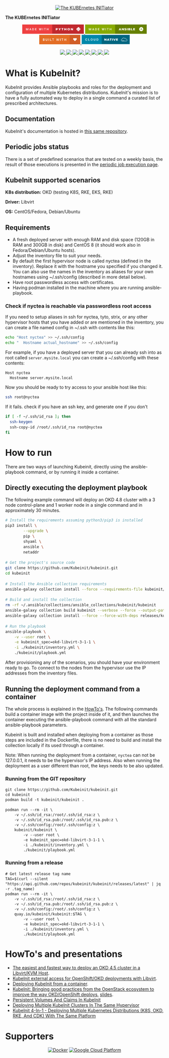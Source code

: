 <p style="text-align: center" align="center">
    <a href="https://www.kubeinit.org"><img src="https://raw.githubusercontent.com/Kubeinit/kubeinit/master/images/logo.svg?sanitize=true" alt="The KUBErnetes INITiator"/></a>
</p>

**The KUBErnetes INITiator**

<p style="text-align: center" align="center">
    <a href="https://www.python.org"><img height="30px" src="https://raw.githubusercontent.com/pystol/pystol-docs/master/assets/badges/made-with-python.svg?sanitize=true"/> </a>
    <a href="https://www.ansible.com"><img height="30px" src="https://raw.githubusercontent.com/pystol/pystol-docs/master/assets/badges/made-with-ansible.svg?sanitize=true"/> </a>
    <a href="https://www.kubeinit.org"><img height="30px" src="https://raw.githubusercontent.com/pystol/pystol-docs/master/assets/badges/made-with-love.svg?sanitize=true"/> </a>
    <a href="https://www.kubeinit.org"><img height="30px" src="https://raw.githubusercontent.com/pystol/pystol-docs/master/assets/badges/cloud-native.svg?sanitize=true"/> </a>
</p>

<p style="text-align: center" align="center">
    <a href="https://github.com/Kubeinit/kubeinit/actions?workflow=docs_build"><img height="20px" src="https://github.com/Kubeinit/kubeinit/workflows/docs_build/badge.svg?event=schedule"/> </a>
    <a href="https://github.com/Kubeinit/kubeinit/actions?workflow=linters"><img height="20px" src="https://github.com/Kubeinit/kubeinit/workflows/linters/badge.svg?event=schedule"/> </a>
    <a href="https://github.com/Kubeinit/kubeinit/actions?workflow=units"><img height="20px" src="https://github.com/Kubeinit/kubeinit/workflows/units/badge.svg?event=schedule"/> </a>
    <a href="https://github.com/Kubeinit/kubeinit/actions?workflow=molecule"><img height="20px" src="https://github.com/Kubeinit/kubeinit/workflows/molecule/badge.svg?event=schedule"/> </a>
    <a href="https://github.com/Kubeinit/kubeinit/actions?workflow=release"><img height="20px" src="https://github.com/Kubeinit/kubeinit/workflows/release/badge.svg?event=push"/> </a>
    <a href="https://github.com/Kubeinit/kubeinit/actions?workflow=container_image"><img height="20px" src="https://github.com/Kubeinit/kubeinit/workflows/container_image/badge.svg?event=schedule"/> </a>
    <a href="https://github.com/Kubeinit/kubeinit/actions?workflow=distro_test"><img height="20px" src="https://github.com/Kubeinit/kubeinit/workflows/distro_test/badge.svg?event=schedule"/> </a>
    <a href="https://kubernetes.slack.com/archives/C01FKK19T0B"><img height="20px" src="https://img.shields.io/badge/chat-on%20slack-blue.svg?logo=slack&longCache=true&style=flat"/> </a>
</p>

# What is KubeInit?

KubeInit provides Ansible playbooks and roles for the deployment
and configuration of multiple Kubernetes distributions.
KubeInit's mission is to have a fully automated way to deploy in
a single command a curated list of prescribed architectures.

## Documentation

KubeInit's documentation is hosted in [this same repository](https://docs.kubeinit.org).

## Periodic jobs status

There is a set of predefined scenarios that are tested on
a weekly basis, the result of those executions is
presented in the [periodic job execution page](periodic_jobs.md).


## KubeInit supported scenarios

**K8s distribution:** OKD (testing K8S, RKE, EKS, RKE)

**Driver:** Libvirt

**OS:** CentOS/Fedora, Debian/Ubuntu

## Requirements

* A fresh deployed server with enough RAM and disk space (120GB in RAM and 300GB in disk) and CentOS 8 (it should work also in Fedora/Debian/Ubuntu hosts).
* Adjust the inventory file to suit your needs.
* By default the first hypervisor node is called nyctea (defined in the inventory). Replace it with the hostname you specified if you changed it.
  You can also use the names in the inventory as aliases for your own hostnames using ~/.ssh/config (described in more detail below).
* Have root passwordless access with certificates.
* Having podman installed in the machine where you are running ansible-playbook.

### Check if nyctea is reachable via passwordless root access

If you need to setup aliases in ssh for nyctea, tyto, strix, or any other hypervisor hosts that
you have added or are mentioned in the inventory, you can create a file named config in ~/.ssh
with contents like this:

```bash
echo "Host nyctea" >> ~/.ssh/config
echo "  Hostname actual_hostname" >> ~/.ssh/config
```

For example, if you have a deployed server that you can already ssh into as root called `server.mysite.local`
you can create a ~/.ssh/config with these contents:

```
Host nyctea
  Hostname server.mysite.local
```

Now you should be ready to try access to your ansible host like this:

```bash
ssh root@nyctea
```

If it fails. check if you have an ssh key, and generate one if you don't

```bash
if [ -f ~/.ssh/id_rsa ]; then
  ssh-keygen
  ssh-copy-id /root/.ssh/id_rsa root@nyctea
fi
```

# How to run

There are two ways of launching Kubeinit, directly using the
ansible-playbook command, or by running it inside a container.

## Directly executing the deployment playbook

The following example command will deploy an OKD 4.8 cluster with a 3 node control-plane
and 1 worker node in a single command and in approximately 30 minutes.

```bash
# Install the requirements assuming python3/pip3 is installed
pip3 install \
        --upgrade \
        pip \
        shyaml \
        ansible \
        netaddr

# Get the project's source code
git clone https://github.com/Kubeinit/kubeinit.git
cd kubeinit

# Install the Ansible collection requirements
ansible-galaxy collection install --force --requirements-file kubeinit/requirements.yml

# Build and install the collection
rm -rf ~/.ansible/collections/ansible_collections/kubeinit/kubeinit
ansible-galaxy collection build kubeinit --verbose --force --output-path releases/
ansible-galaxy collection install --force --force-with-deps releases/kubeinit-kubeinit-`cat kubeinit/galaxy.yml | shyaml get-value version`.tar.gz

# Run the playbook
ansible-playbook \
    -v --user root \
    -e kubeinit_spec=okd-libvirt-3-1-1 \
    -i ./kubeinit/inventory.yml \
    ./kubeinit/playbook.yml
```

After provisioning any of the scenarios, you should have your environment ready to go.
To connect to the nodes from the hypervisor use the IP addresses from the inventory files.

## Running the deployment command from a container

The whole process is explained in the [HowTo's](https://www.anstack.com/blog/2020/09/11/Deploying-KubeInit-from-a-container.html).
The following commands build a container image with the project inside of it, and then
launches the container executing the ansible-playbook command with all the
standard ansible-playbook parameters.

Kubeinit is built and installed when deploying from a container as those steps
are included in the Dockerfile, there is no need to build and install
the collection locally if its used through a container.

Note: When running the deployment from a container,
`nyctea` can not be 127.0.0.1, it needs to be
the hypervisor's IP address. Also when running the
deployment as a user different than root, the
keys needs to be also updated.

### Running from the GIT repository

```
git clone https://github.com/Kubeinit/kubeinit.git
cd kubeinit
podman build -t kubeinit/kubeinit .

podman run --rm -it \
    -v ~/.ssh/id_rsa:/root/.ssh/id_rsa:z \
    -v ~/.ssh/id_rsa.pub:/root/.ssh/id_rsa.pub:z \
    -v ~/.ssh/config:/root/.ssh/config:z \
    kubeinit/kubeinit \
        -v --user root \
        -e kubeinit_spec=okd-libvirt-3-1-1 \
        -i ./kubeinit/inventory.yml \
        ./kubeinit/playbook.yml
```

### Running from a release

```
# Get latest release tag name
TAG=$(curl --silent "https://api.github.com/repos/kubeinit/kubeinit/releases/latest" | jq -r .tag_name)
podman run --rm -it \
    -v ~/.ssh/id_rsa:/root/.ssh/id_rsa:z \
    -v ~/.ssh/id_rsa.pub:/root/.ssh/id_rsa.pub:z \
    -v ~/.ssh/config:/root/.ssh/config:z \
    quay.io/kubeinit/kubeinit:$TAG \
        -v --user root \
        -e kubeinit_spec=okd-libvirt-3-1-1 \
        -i ./kubeinit/inventory.yml \
        ./kubeinit/playbook.yml
```

# HowTo's and presentations

* [The easiest and fastest way to deploy an OKD 4.5 cluster in a Libvirt/KVM Host](https://www.anstack.com/blog/2020/07/31/the-fastest-and-simplest-way-to-deploy-okd-openshift-4-5.html).
* [KubeInit external access for OpenShift/OKD deployments with Libvirt](https://www.anstack.com/blog/2020/08/25/KubeInit-External-access-for-OpenShift-OKD-deployments-with-Libvirt.html).
* [Deploying KubeInit from a container](https://www.anstack.com/blog/2020/09/11/Deploying-KubeInit-from-a-container.html).
* [KubeInit: Bringing good practices from the OpenStack ecosystem to improve the way OKD/OpenShift deploys](https://www.twitch.tv/videos/750577055), [slides](https://speakerdeck.com/redhatopenshift/openshift-deploys).
* [Persistent Volumes And Claims In KubeInit](https://www.anstack.com/blog/2020/09/28/Persistent-volumes-and-claims-in-KubeInit.html)
* [Deploying Multiple KubeInit Clusters In The Same Hypervisor](https://www.anstack.com/blog/2020/10/04/Multiple-KubeInit-clusters-in-the-same-hypervisor.html)
* [KubeInit 4-In-1 - Deploying Multiple Kubernetes Distributions (K8S, OKD, RKE, And CDK) With The Same Platform](https://www.anstack.com/blog/2020/10/19/KubeInit-4-in-1-Deploying-multiple-Kubernetes-distributions-K8S-OKD-RKE-and-CDK-with-the-same-platform.html)

# Supporters

<p style="text-align: center" align="center">
    <a href="https://docs.kubeinit.org/supporters.html#docker"><img width="20%" height="20%" src="https://raw.githubusercontent.com/kubeinit/kubeinit/main/docs/src/static/supporters/docker.svg?sanitize=true" alt="Docker"/></a>
    <a href="https://docs.kubeinit.org/supporters.html#google-cloud-platform"><img width="20%" height="20%" src="https://raw.githubusercontent.com/kubeinit/kubeinit/main/docs/src/static/supporters/gcp.svg?sanitize=true" alt="Google Cloud Platform"/></a>
<!--
    <a href="https://docs.kubeinit.org/supporters.html#red-hat"><img width="20%" height="20%" src="https://raw.githubusercontent.com/kubeinit/kubeinit/main/docs/src/static/supporters/backblaze.svg?sanitize=true" alt="Backblaze"/></a>
    <a href="https://docs.kubeinit.org/supporters.html#red-hat"><img width="20%" height="20%" src="https://raw.githubusercontent.com/kubeinit/kubeinit/main/docs/src/static/supporters/rht.svg?sanitize=true" alt="Red Hat"/></a>
    <a href="https://docs.kubeinit.org/supporters.html#ibm"><img width="20%" height="20%" src="https://raw.githubusercontent.com/kubeinit/kubeinit/main/docs/src/static/supporters/ibm.svg?sanitize=true" alt="IBM"/></a>
-->
</p>
